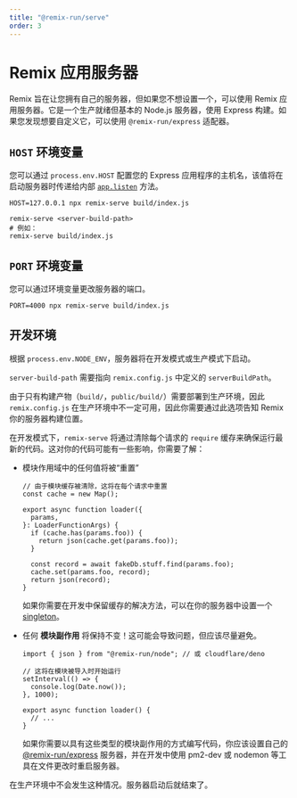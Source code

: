 ```yaml
---
title: "@remix-run/serve"
order: 3
---
```


# Remix 应用服务器

Remix 旨在让您拥有自己的服务器，但如果您不想设置一个，可以使用 Remix 应用服务器。它是一个生产就绪但基本的 Node.js 服务器，使用 Express 构建。如果您发现想要自定义它，可以使用 `@remix-run/express` 适配器。

## `HOST` 环境变量

您可以通过 `process.env.HOST` 配置您的 Express 应用程序的主机名，该值将在启动服务器时传递给内部 [`app.listen`][express-listen] 方法。

```shellscript nonumber
HOST=127.0.0.1 npx remix-serve build/index.js
```

```shellscript nonumber
remix-serve <server-build-path>
# 例如：
remix-serve build/index.js
```

## `PORT` 环境变量

您可以通过环境变量更改服务器的端口。

```shellscript nonumber
PORT=4000 npx remix-serve build/index.js
```

## 开发环境

根据 `process.env.NODE_ENV`，服务器将在开发模式或生产模式下启动。

`server-build-path` 需要指向 `remix.config.js` 中定义的 `serverBuildPath`。

由于只有构建产物（`build/`，`public/build/`）需要部署到生产环境，因此 `remix.config.js` 在生产环境中不一定可用，因此你需要通过此选项告知 Remix 你的服务器构建位置。

在开发模式下，`remix-serve` 将通过清除每个请求的 `require` 缓存来确保运行最新的代码。这对你的代码可能有一些影响，你需要了解：

- 模块作用域中的任何值将被“重置”

  ```tsx lines=[1-3]
  // 由于模块缓存被清除，这将在每个请求中重置
  const cache = new Map();

  export async function loader({
    params,
  }: LoaderFunctionArgs) {
    if (cache.has(params.foo)) {
      return json(cache.get(params.foo));
    }

    const record = await fakeDb.stuff.find(params.foo);
    cache.set(params.foo, record);
    return json(record);
  }
  ```

  如果你需要在开发中保留缓存的解决方法，可以在你的服务器中设置一个 [singleton][singleton]。

- 任何 **模块副作用** 将保持不变！这可能会导致问题，但应该尽量避免。

  ```tsx lines=[3-6]
  import { json } from "@remix-run/node"; // 或 cloudflare/deno

  // 这将在模块被导入时开始运行
  setInterval(() => {
    console.log(Date.now());
  }, 1000);

  export async function loader() {
    // ...
  }
  ```

  如果你需要以具有这些类型的模块副作用的方式编写代码，你应该设置自己的 [@remix-run/express][remix-run-express] 服务器，并在开发中使用 pm2-dev 或 nodemon 等工具在文件更改时重启服务器。

在生产环境中不会发生这种情况。服务器启动后就结束了。

[remix-run-express]: ./adapter#createrequesthandler  
[singleton]: ../guides/manual-mode#keeping-in-memory-server-state-across-rebuilds  
[express-listen]: https://expressjs.com/en/api.html#app.listen